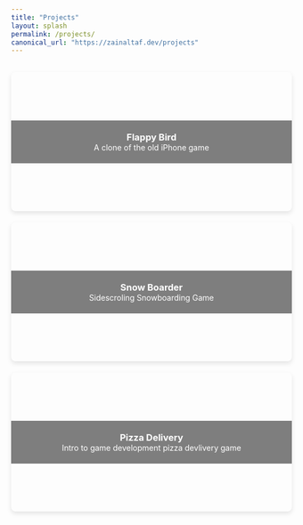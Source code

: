 ```yaml
---
title: "Projects"
layout: splash
permalink: /projects/
canonical_url: "https://zainaltaf.dev/projects"
---
```


<br>


<div class="project-tiles">
    <a href="/projects/unity_flappy_bird/" class="tile" style="background-image: url('/assets/images/Flappy bird gameplay.png');">
        <div class="overlay">
            <h3>Flappy Bird</h3>
            <p>A clone of the old iPhone game</p>
        </div>
    </a>
    <a href="/projects/unity_snowboarder/" class="tile" style="background-image: url('/assets/images/Snow Boarder 1.png');">
        <div class="overlay">
            <h3>Snow Boarder</h3>
            <p>Sidescroling Snowboarding Game</p>
        </div>
    </a>
    <a href="/projects/unity_pizza_delivery" class="tile" style="background-image: url('/assets/images/Pizza Delivery1.png');">
        <div class="overlay">
            <h3>Pizza Delivery</h3>
            <p>Intro to game development pizza devlivery game</p>
        </div>
    </a>
    <!-- Add more tiles as needed -->
</div>

<style>
.project-tiles {
    display: grid;
    grid-template-columns: repeat(auto-fit, minmax(250px, 1fr));
    gap: 20px;
}
.tile {
    position: relative;
    background-size: cover;
    background-position: center;
    height: 250px;
    display: flex;
    justify-content: center;
    align-items: center;
    color: white;
    border-radius: 8px;
    overflow: hidden;
    box-shadow: 0 4px 8px rgba(0, 0, 0, 0.1);
    text-decoration: none; /* Remove underline from the entire tile */
}

.overlay {
    background-color: rgba(0, 0, 0, 0.5); /* Darken overlay */
    padding: 20px;
    text-align: center;
    width: 100%;
}

.tile:link, .tile:visited {
    color: white; /* Keep text white */
    text-decoration: none; /* No underline */
}
.tile:hover {
    transform: scale(1.02); /* Slight zoom on hover */
    transition: transform 0.2s;
}
.tile:hover .overlay {
    background-color: rgba(0, 0, 0, 0.7); /* Darken on hover */
}
.tile h3, .tile p {
    color: white; /* Ensure text stays white */
    margin: 0;
}
</style>